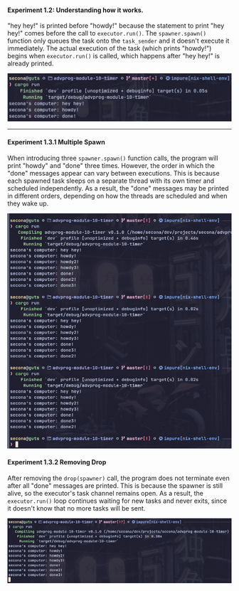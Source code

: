 #### Experiment 1.2: Understanding how it works.

"hey hey!" is printed before "howdy!" because the statement to print "hey hey!" comes before the call to `executor.run()`. The `spawner.spawn()` function only queues the task onto the `task_sender` and it doesn't execute it immediately. The actual execution of the task (which prints "howdy!") begins when `executor.run()` is called, which happens after "hey hey!" is already printed.

![image](screenshots/heyhey.png)

---

#### Experiment 1.3.1 Multiple Spawn

When introducing three `spawner.spawn()` function calls, the program will print "howdy" and "done" three times. However, the order in which the "done" messages appear can vary between executions. This is because each spawned task sleeps on a separate thread with its own timer and scheduled independently. As a result, the "done" messages may be printed in different orders, depending on how the threads are scheduled and when they wake up.

![image](screenshots/multiple.png)

#### Experiment 1.3.2 Removing Drop

After removing the `drop(spawner)` call, the program does not terminate even after all "done" messages are printed. This is because the spawner is still alive, so the executor's task channel remains open. As a result, the `executor.run()` loop continues waiting for new tasks and never exits, since it doesn't know that no more tasks will be sent.

![image](screenshots/nodrop.png)
